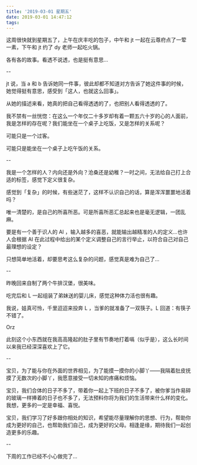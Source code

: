 ```yaml
---
title: '2019-03-01 星期五'
date: 2019-03-01 14:47:12
tags:
---
```


这周很快就到星期五了，上午在庆丰吃的包子，中午和 jt 一起在云尊府点了一荤一素，下午和 jt 约了 dy 老师一起吃火锅。

各有各的故事。看透不说透，也是挺有意思...

--

jt 说，当 a 和 b 告诉她同一件事，彼此却都不知道对方告诉了她这件事的时候，她觉得挺有意思，感受到「这人，也就这么回事」。

从她的描述来看，她真的把自己看得透透的了，也把别人看得透透的了。

我不禁有一丝恍惚：在这么一个年仅二十多岁却有着一颗五六十岁的心的人面前，我是怎样的存在呢？我们能坐在一个桌子上吃饭，又是怎样的关系呢？

可能只是一个过客。

可能只是能坐在一个桌子上吃午饭的关系。

--

我是一个怎样的人？内向还是外向？沧桑还是幼稚？一时之间，无法给自己打上合适的标签，感觉下定义很复杂。

感觉到「复杂」的时候，有些迷茫了，这样不认识自己的话，算是浑浑噩噩地活着吗？

唯一清楚的，是自己的所喜所恶。可是所喜所恶汇总起来也是毫无逻辑，一团乱麻。

要是有一个善于识人的 AI ，输入越多的喜恶，就能输出越精准的人的定义...也许人会根据 AI 在此过程中给出的某个定义调整自己的言行举止，以符合自己对自己最理想的设定？

只想简单地活着，却要思考这么复杂的问题，感觉真是难为自己了...

--

昨晚回来自制了两个牛排汉堡，很美味。

吃完后和 L 一起组装了弟妹送的婴儿床，感觉这种体力活也很有趣。

我说，娃真可怜，千里迢迢来投奔 L ，当爹的就准备了一双筷子。L 回道：有筷子不错了。

Orz

此刻这个小东西就在我高高隆起的肚子里有节奏地打着嗝（似乎是），这么长时间以来我已经深深喜欢上了它。

--

宝贝，为了能与你在外面的世界相见，为了能摸一摸你的小脚丫——我隔着肚皮抚摸了无数次的小脚丫，我愿意接受一切未知的疼痛和烦恼。

宝贝，我们合体的日子不多了，带着你一起上下班的日子不多了，被你爹当作易碎的玻璃一样捧着的日子也不多了，无法预料你将为我们的生活带来什么样的变化。我想，更多的一定是幸福、喜悦。

宝贝，我们学习了好多跟你相处的知识，希望能尽量理解你的思想、行为，帮助你成为更好的自己，也帮助我们自己，成为更好的父母。相逢是缘，期待我们一起创造更多的乐趣。

--

下周的工作已经不小心做完了...



